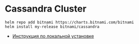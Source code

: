 # Cassandra Cluster

```
helm repo add bitnami https://charts.bitnami.com/bitnami
helm install my-release bitnami/cassandra
```

* [Инструкция по локальной установке](https://artifacthub.io/packages/helm/bitnami/cassandra)
